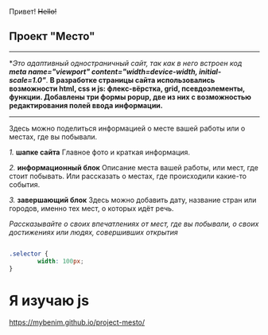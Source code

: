 Привет! ~~Hello!~~

 ## **Проект "Место"**
___________________________________________________________________________________

**Это адаптивный одностраничный сайт, так как в него встроен код* ***meta name="viewport" content="width=device-width, initial-scale=1.0"***.
**В разработке страницы сайта использовались возможности html, css и js: флекс-вёрстка, grid, псевдоэлементы, функции. Добавлены три формы popup, две из них с возможностью редактирования полей ввода информации.**
_________________________________________________________________________________________

Здесь можно поделиться информацией о месте вашей работы или о местах, где вы побывали.

*1.* **шапке сайта** Главное фото и краткая информация.

*2.* **информационный блок** Описание места вашей работы, или мест, где стоит побывать. Или рассказать о местах, где происходили какие-то события.

*3.* **завершающий блок** Здесь можно добавить дату, название стран или городов, именно тех мест, о которых идёт речь.

*Рассказывайте о своих впечатлениях от мест, где вы побывали, о своих достижениях или людях, совершивших открытия*


```html
```
```css
.selector {
        width: 100px;
}
```
<h1>Я изучаю js</h1>


https://mybenim.github.io/project-mesto/
